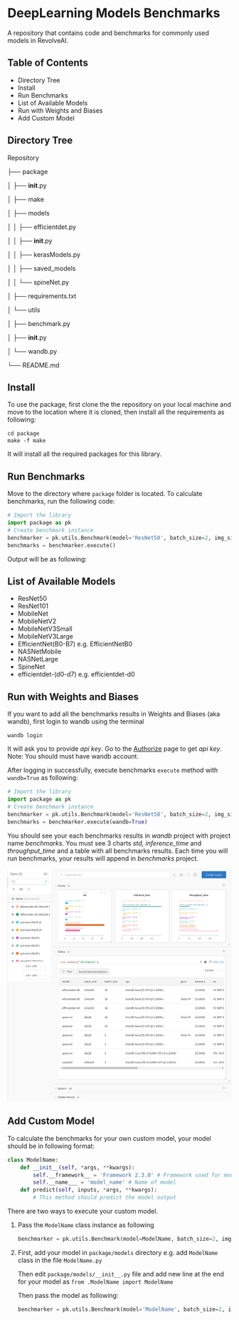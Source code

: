 # DeepLearning Models Benchmarks

A repository that contains code and benchmarks for commonly used models in RevolveAI.

## Table of Contents

* Directory Tree
* Install
* Run Benchmarks
* List of Available Models
* Run with Weights and Biases
* Add Custom Model



## Directory Tree

Repository

├── package

│   ├── __init__.py

│   ├── make

│   ├── models

│   │   ├── efficientdet.py

│   │   ├── __init__.py

│   │   ├── kerasModels.py

│   │   ├── saved_models

│   │   └── spineNet.py

│   ├── requirements.txt

│   └── utils

│       ├── benchmark.py

│       ├── __init__.py

│       └── wandb.py

└── README.md



## Install

To use the package, first clone the the repository on your local machine and move to the location where it is cloned, then install all the requirements as following:

```
cd package
make -f make
```

It will install all the required packages for this library.



## Run Benchmarks

Move to the directory where `package` folder is located. To calculate benchmarks, run the following code:

```python
# Import the library
import package as pk
# Create benchmark instance
benchmarker = pk.utils.Benchmark(model='ResNet50', batch_size=2, img_size=(224,224), device='CPU:0')
benchmarks = benchmarker.execute()
```

Output will be as following:

## List of Available Models

* ResNet50
* ResNet101
* MobileNet
* MobileNetV2
* MobileNetV3Small
* MobileNetV3Large
* EfficientNet(B0-B7) e.g. EfficientNetB0
* NASNetMobile
* NASNetLarge
* SpineNet
* efficientdet-(d0-d7) e.g. efficientdet-d0

## Run with Weights and Biases

If you want to add all the benchmarks results in Weights and Biases (aka wandb), first login to wandb using the terminal

```
wandb login
```

It will ask you to provide *api key*. Go to the [Authorize](https://wandb.ai/authorize) page to get *api key*. 
Note: You should must have wandb account.

After logging in successfully, execute benchmarks `execute` method with `wandb=True` as following:

```python
# Import the library
import package as pk
# Create benchmark instance
benchmarker = pk.utils.Benchmark(model='ResNet50', batch_size=2, img_size=(224,224), device='CPU:0')
benchmarks = benchmarker.execute(wandb=True)
```

You should see your each benchmarks results in *wandb* project with project name *benchmarks*. You must see 3 charts *std, inference_time* and *throughput_time* and a table with all benchmarks results. Each time you will run benchmarks, your results will append in *benchmarks* project.

![wandb sample image](.wandb_sample.png) 



## Add Custom Model

To calculate the benchmarks for your own custom model, your model should be in following format:

```python
class ModelName:
    def __init__(self, *args, **kwargs):
        self.__framework__ = 'Framework 2.3.0' # Framework used for model
        self.__name___ = 'model_name' # Name of model
    def predict(self, inputs, *args, **kwargs):
        # This method should predict the model output
```

There are two ways to execute your custom model.

1. Pass the `ModelName` class instance as following

   ```python
   benchmarker = pk.utils.Benchmark(model=ModelName, batch_size=2, img_size=(224,224), device='CPU:0')
   ```

2. First, add your model in `package/models` directory e.g. add `ModelName` class in the file `ModelName.py`

   Then edit `package/models/__init__.py` file and add new line at the end for your model as `from .ModelName import ModelName`

   Then pass the model as following:

   ```python
   benchmarker = pk.utils.Benchmark(model='ModelName', batch_size=2, img_size=(224,224), device='CPU:0')
   ```

   